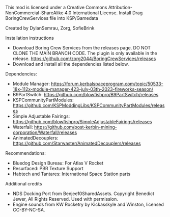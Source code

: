 This mod is licensed under a Creative Commons Attribution-NonCommercial-ShareAlike 4.0 International License.
Install
Drag BoringCrewServices file into KSP/Gamedata

Created by
DylanSemrau, Zorg, SofieBrink

Installation instructions
- Download Boring Crew Services from the releases page. DO NOT CLONE THE MAIN BRANCH CODE. The plugin is only available in the release. https://github.com/zorg2044/BoringCrewServices/releases
- Download and install all the dependencies listed below.

Dependencies:

- Module Manager: https://forum.kerbalspaceprogram.com/topic/50533-18x-112x-module-manager-423-july-03th-2023-fireworks-season/
- B9PartSwitch: https://github.com/blowfishpro/B9PartSwitch/releases
- KSPCommunityPartModules: https://github.com/KSPModdingLibs/KSPCommunityPartModules/releases
- Simple Adjustable Fairings: https://github.com/blowfishpro/SimpleAdjustableFairings/releases
- Waterfall: https://github.com/post-kerbin-mining-corporation/Waterfall/releases
- AnimatedDecouplers: https://github.com/Starwaster/AnimatedDecouplers/releases

Recommendations:

- Bluedog Design Bureau: For Atlas V Rocket
- Resurfaced: PBR Texture Support
- Habtech and Tantares: International Space Station parts

Additional credits

- NDS Docking Port from Benjee10SharedAssets. Copyright Benedict Jewer, All Rights Reserved. Used with permission.
- Engine sounds from KW Rocketry by Kickasskyle and Winston, licensed CC-BY-NC-SA.
